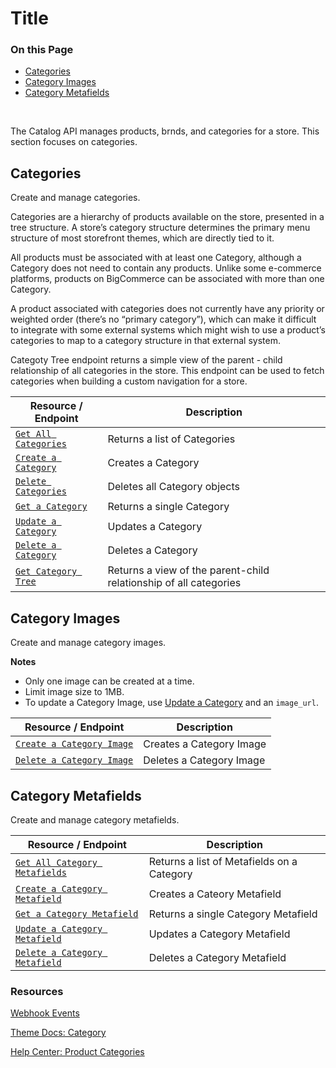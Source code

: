# Title

<div class="otp" id="no-index">

### On this Page	
- [Categories](#categories)
- [Category Images](#category-images)
- [Category Metafields](#category-metafields)
	
</div>
<br>

The Catalog API manages products, brnds, and categories for a store. This section focuses on categories.

## Categories

Create and manage categories.

Categories are a hierarchy of products available on the store, presented in a tree structure. A store’s category structure determines the primary menu structure of most storefront themes, which are directly tied to it.

All products must be associated with at least one Category, although a Category does not need to contain any products. Unlike some e-commerce platforms, products on BigCommerce can be associated with more than one Category.

A product associated with categories does not currently have any priority or weighted order (there’s no “primary category”), which can make it difficult to integrate with some external systems which might wish to use a product’s categories to map to a category structure in that external system.

Categoty Tree endpoint returns a simple view of the parent - child relationship of all categories in the store. This endpoint can be used to fetch categories when building a custom navigation for a store. 

|Resource / Endpoint|Description|
|-|-|
|[`Get All Categories`](https://developer.bigcommerce.com/api-reference/catalog/catalog-api/category/getcategories)|Returns a list of Categories|
|[`Create a Category`](https://developer.bigcommerce.com/api-reference/catalog/catalog-api/category/createcategory)|Creates a Category|
|[`Delete Categories`](https://developer.bigcommerce.com/api-reference/catalog/catalog-api/category/deletecategories)|Deletes all Category objects|
|[`Get a Category`](https://developer.bigcommerce.com/api-reference/catalog/catalog-api/category/getcategorybyid)|Returns a single Category|
|[`Update a Category`](https://developer.bigcommerce.com/api-reference/catalog/catalog-api/category/updatecategory)|Updates a Category|
|[`Delete a Category`](https://developer.bigcommerce.com/api-reference/catalog/catalog-api/category/deletecategorybyid)|Deletes a Category|
|[`Get Category Tree`](https://developer.bigcommerce.com/api-reference/catalog/catalog-api/category/getcategorytree)|Returns a view of the parent-child relationship of all categories|

## Category Images

Create and manage category images.

**Notes**

* Only one image can be created at a time. 
* Limit image size to 1MB. 
* To update a Category Image, use [Update a Category](https://developer.bigcommerce.com/api-reference/catalog/catalog-api/category/updatecategory) and an `image_url`.

|Resource / Endpoint|Description|
|-|-|
|[`Create a Category Image`](https://developer.bigcommerce.com/api-reference/catalog/catalog-api/category-images/createcategoryimage)|Creates a Category Image|
|[`Delete a Category Image`](https://developer.bigcommerce.com/api-reference/catalog/catalog-api/category-images/deletecategoryimage)|Deletes a Category Image|

## Category Metafields

Create and manage category metafields. 

|Resource / Endpoint|Description|
|-|-|
|[`Get All Category Metafields`](https://developer.bigcommerce.com/api-reference/catalog/catalog-api/category-metafields/getcategorymetafieldsbycategoryid)|Returns a list of Metafields on a Category|
|[`Create a Category Metafield`](https://developer.bigcommerce.com/api-reference/catalog/catalog-api/category-metafields/createcategorymetafield)|Creates a Cateory Metafield|
|[`Get a Category Metafield`](https://developer.bigcommerce.com/api-reference/catalog/catalog-api/category-metafields/getcategorymetafieldbycategoryid)|Returns a single Category Metafield|
|[`Update a Category Metafield`](https://developer.bigcommerce.com/api-reference/catalog/catalog-api/category-metafields/updatecategorymetafield)|Updates a Category Metafield|
|[`Delete a Category Metafield`](https://developer.bigcommerce.com/api-reference/catalog/catalog-api/category-metafields/deletecategorymetafieldbyid)|Deletes a Category Metafield|

### Resources

[Webhook Events](https://developer.bigcommerce.com/api-docs/getting-started/webhooks/webhook-events#webhook-events_category)

[Theme Docs: Category](https://developer.bigcommerce.com/stencil-docs/reference-docs/other-objects-and-properties-overview#category)

[Help Center: Product Categories](https://support.bigcommerce.com/s/article/Product-Categories)